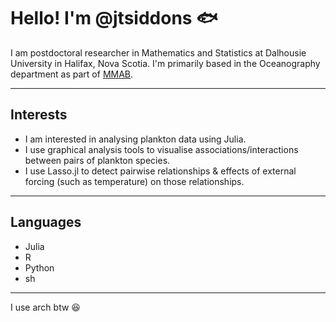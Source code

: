 # Hello! I'm @jtsiddons :fish:

I am postdoctoral researcher in Mathematics and Statistics at Dalhousie University in Halifax, Nova Scotia. I'm primarily based in the Oceanography department as part of [MMAB](https://mmab.ca/).

---

## Interests

- I am interested in analysing plankton data using Julia.
- I use graphical analysis tools to visualise associations/interactions between pairs of plankton species.
- I use Lasso.jl to detect pairwise relationships & effects of external forcing (such as temperature) on those relationships.

---

## Languages

- Julia
- R
- Python
- sh

---

I use arch btw :laughing:
